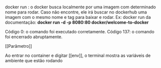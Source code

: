docker run <nome imagem>: o docker busca localmente por uma imagem com determinado nome para rodar. Caso não encontre, ele irá buscar no dockerhub uma imagem com o mesmo nome e tag para baixar e rodar. Ex: docker run da documentação: **docker run -d -p 8080:80 docker/welcome-to-docker** 

Código 0: o comando foi executado corretamente.
Código 137: o comando foi encerrado abruptamente.

[[Parâmetro]]

Ao entrar no container e digitar [[env]], o terminal mostra as variáveis de ambiente que estão rodando